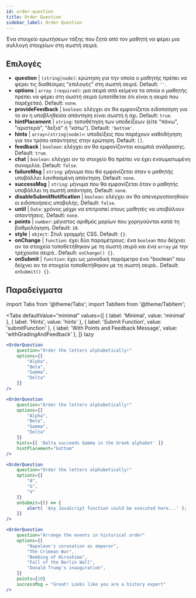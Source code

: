 ```yaml
---
id: order-question
title: Order Question
sidebar_label: Order Question
---
```


Ένα στοιχείο ερωτήσεων τάξης που ζητά από τον μαθητή να φέρει μια συλλογή στοιχείων στη σωστή σειρά.

## Επιλογές

* __question__ | `(string|node)`: ερώτηση για την οποία ο μαθητής πρέπει να φέρει τις διαθέσιμες "επιλογές" στη σωστή σειρά. Default: `''`.
* __options__ | `array (required)`: μια σειρά από κείμενα τα οποία ο μαθητής πρέπει να φέρει στη σωστή σειρά (υποτίθεται ότι είναι η σειρά που παρέχεται). Default: `none`.
* __provideFeedback__ | `boolean`: ελέγχει αν θα εμφανίζεται ειδοποίηση για το αν η υποβληθείσα απάντηση είναι σωστή ή όχι. Default: `true`.
* __hintPlacement__ | `string`: τοποθέτηση των υποδείξεων (είτε "πάνω", "αριστερά", "δεξιά" ή "κάτω"). Default: `'bottom'`.
* __hints__ | `array<(string|node)>`: υποδείξεις που παρέχουν καθοδήγηση για τον τρόπο απάντησης στην ερώτηση. Default: `[]`.
* __feedback__ | `boolean`: ελέγχει αν θα εμφανίζονται κουμπιά ανάδρασης. Default: `true`.
* __chat__ | `boolean`: ελέγχει αν το στοιχείο θα πρέπει να έχει ενσωματωμένη συνομιλία. Default: `false`.
* __failureMsg__ | `string`: μήνυμα που θα εμφανίζεται όταν ο μαθητής υποβάλλει λανθασμένη απάντηση. Default: `none`.
* __successMsg__ | `string`: μήνυμα που θα εμφανίζεται όταν ο μαθητής υποβάλλει τη σωστή απάντηση. Default: `none`.
* __disableSubmitNotification__ | `boolean`: ελέγχει αν θα απενεργοποιηθούν οι ειδοποιήσεις υποβολής. Default: `false`.
* __until__ | `Date`: χρόνος μέχρι να επιτραπεί στους μαθητές να υποβάλουν απαντήσεις. Default: `none`.
* __points__ | `number`: μέγιστος αριθμός μορίων που χορηγούνται κατά τη βαθμολόγηση. Default: `10`.
* __style__ | `object`: Στυλ γραμμής CSS. Default: `{}`.
* __onChange__ | `function`: έχει δύο παραμέτρους: ένα `boolean` που δείχνει αν τα στοιχεία τοποθετήθηκαν με τη σωστή σειρά και ένα `array` με την τρέχουσα σειρά.. Default: `onChange() {}`.
* __onSubmit__ | `function`: έχει ως μοναδική παράμετρο ένα "boolean" που δείχνει αν τα στοιχεία τοποθετήθηκαν με τη σωστή σειρά.. Default: `onSubmit() {}`.


## Παραδείγματα

import Tabs from '@theme/Tabs';
import TabItem from '@theme/TabItem';

<Tabs
    defaultValue="minimal"
    values={[
        { label: 'Minimal', value: 'minimal' },
        { label: 'Hints', value: 'hints' },
        { label: 'Submit Function', value: 'submitFunction' },
        { label: 'With Points and Feedback Message', value: 'withGradingAndFeedback' },
    ]}
    lazy
>

<TabItem value="minimal">

```jsx live
<OrderQuestion
    question="Order the letters alphabetically!"
    options={[
        "Alpha",
        "Beta",
        "Gamma",
        "Delta"
    ]}
/>
```
</TabItem>

<TabItem value="hints">

```jsx live
<OrderQuestion
    question="Order the letters alphabetically!"
    options={[
        "Alpha",
        "Beta",
        "Gamma",
        "Delta"
    ]}
    hints={[ 'Delta succeeds Gamma in the Greek alphabet' ]}
    hintPlacement="bottom"
/>
```
</TabItem>

<TabItem value="submitFunction">

```jsx live
<OrderQuestion
    question="Order the letters alphabetically!"
    options={[
        "A",
        "G",
        "V"
    ]}
    onSubmit={() => {
        alert( 'Any JavaScript function could be executed here...' );
    }}
/>
```
</TabItem>

<TabItem value="withGradingAndFeedback">

```jsx live
<OrderQuestion
    question="Arrange the events in historical order"
    options={[
        "Napoleon's coronation as emperor",
        "The Crimean War",
        "Bombing of Hiroshima",
        "Fall of the Berlin Wall",
        "Donald Trump's inauguration",
    ]}
    points={10}
    successMsg = "Great! Looks like you are a history expert"
/>
```
</TabItem>

</Tabs>
